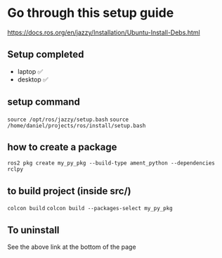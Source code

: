 # Go through this setup guide
https://docs.ros.org/en/jazzy/Installation/Ubuntu-Install-Debs.html

## Setup completed
- laptop ✅
- desktop ✅

## setup command
`source /opt/ros/jazzy/setup.bash`
`source /home/daniel/projects/ros/install/setup.bash`

## how to create a package
`ros2 pkg create my_py_pkg --build-type ament_python --dependencies rclpy`

## to build project (inside src/)
`colcon build`
`colcon build --packages-select my_py_pkg`

## To uninstall
See the above link at the bottom of the page


